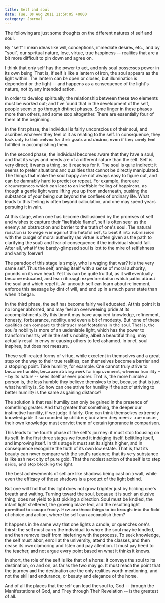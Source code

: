 ```yaml
---
title: Self and soul
date: Tue, 09 Aug 2011 11:58:05 +0000
category: Journal
---
```


The following are just some thoughts on the different natures of self and
soul.

By "self" I mean ideas like will, conceptions, immediate desires, etc., and
by "soul", our spiritual nature, love, virtue, true happiness -- realities
that are a bit more difficult to pin down and agree on.

I think that only self has the power to act, and only soul possesses power
in its own being.  That is, if self is like a lantern of iron, the soul
appears as the light within.  The lantern can be open or closed, but
illumination is dependent on the light -- and happens as a consequence of
the light's nature, not by any intended action.

In order to develop spiritually, the relationship between these two
elements must be worked out; and I've found that in the development of the
self, people seem to go through distinct phases.  Some linger in these
phases more than others, and some stop altogether.  There are essentially
four of them at the beginning.

In the first phase, the individual is fairly unconscious of their soul, and
ascribes whatever they feel of it as relating to the self.  In consequence,
they look only to their selves for their goals and desires, even if they
rarely feel fulfilled in accomplishing them.

In the second phase, the individual becomes aware that they have a soul,
and that its ways and needs are of a different nature than the self.  Self
is very direct; it wants a thing, so it reaches for it.  The soul is quite
indirect; it seems to prefer situations and qualities that cannot be
directly manipulated.  The things that make the soul happy are not always
easy to figure out, and can be damnably hard to predict or repeat.  For
example, there are circumstances which can lead to an ineffable feeling of
happiness, as though a gentle light were lifting you up from underneath,
pushing the substance of your being out beyond the confines of ordinary
life.  What leads to this feeling is often beyond calculation, and one may
spend years persuing it in vain.

At this stage, when one has become disillusioned by the promises of self
and wishes to capture their "ineffable flame", self is often seen as the
enemy: an obstruction and barrier to the truth of one's soul.  The natural
reaction is to wage war against this hateful self; to beat it into
submission with the cudgel of moral authority (as virtue is often given as
the path to clarifying the soul) and fear of consequence if the individual
should fail.  After all, what if the barely-glimpsed soul is lost to the
mire of selfishness and vanity forever!

The paradox of this stage is simply, who is waging that war?  It is the
very same self.  Thus the self, arming itself with a sense of moral
authority, pounds on its own head.  Yet this can be quite fruitful, as it
will eventually become educated, and learn through experimentation which
paths attract the soul and which repel it.  An uncouth self can learn about
refinement, enforce this message by dint of will, and end up in a much
purer state than when it began.

In the third phase, the self has become fairly well educated.  At this
point it is no longer abhorred, and may feel an overweening pride at its
accomplishments.  By this time it may have acquired knowledge, refinement,
honesty, forbearance, nobility, and even a bit of modesty.  But none of
these qualities can compare to their truer manifestations in the soul.
That is, the soul's nobility is more of an undeniable light, which has the
power to transform hearts; while the self's nobility, albeit a beautiful
thing, may actually result in envy or causing others to feel ashamed.  In
brief, soul inspires, but does not measure.

These self-related forms of virtue, while excellent in themselves and a
great step on the way to their true realities, can themselves become a
barrier and a stopping point.  Take humility, for example.  One cannot
truly strive to become humble, because striving seek for improvement,
whereas humility -- by its nature -- sees itself as ever poorer.  That is,
the more humble a person is, the less humble they believe themslves to be,
because that is just what humility is.  So how can one strive for humility
if the act of striving to better humility is the same as gaining distance?

The solution is that real humility can only be gained in the presence of
something greater.  And that greater that something, the deeper our
instinctive humility, if we judge it fairly.  One can think themselves
extremely knowledgable if surrounded by children; but when they meet a true
master, their own knowledge must convict them of certain ignorance in
comparison.

This leads to the fourth phase of the self's journey: it must stop focusing
on its self.  In the first three stages we found it indulging itself,
belittling itself, and improving itself.  In this stage it must set its
sights higher, and in consequence recognize the truth of its own low
estate.  That is, that its beauty can never compare with the soul's
radiance; that its very substance is like ash next city of pure gold.  That
the noblest action of the self is to step aside, and stop blocking the
light.

The best achievements of self are like shadows being cast on a wall, while
even the efficacy of those shadows is a product of the light behind.

But one will find that this light does not grow brighter just by holding
one's breath and waiting.  Turning toward the soul, because it is such an
elusive thing, does not yield to just picking a direction.  Soul must be
kindled, the infant light sheltered, the growing blaze fed, and the
resulting light permitted to escape freely.  How are these things to be
brought into the field of choice and action, where the self can accomplish
them?

It happens in the same way that one lights a candle, or quenches one's
thirst: the self must carry the individual to where the soul may be
kindled, and then remove itself from intefering with the process.  To seek
knowledge, the self must labor, enroll at the university, attend the
classes, and then cease its own clamoring and listen and pay attention.  It
must pay heed to the teacher, and not argue every point based on what it
thinks it knows.

In short, the role of the self is like that of a horse: it conveys the soul
to its destination, on and on, as far as the two may go.  It must reach the
point that the journey and the destination are the only realities worth
mentioning, and not the skill and endurance, or beauty and elegance of the
horse.

And of all the places that the self can lead the soul to, God -- through
the Manifestations of God, and They through Their Revelation -- is the
greatest of all.
